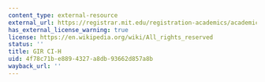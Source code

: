 ```yaml
---
content_type: external-resource
external_url: https://registrar.mit.edu/registration-academics/academic-requirements/communication-requirement/ci-hhw-subjects
has_external_license_warning: true
license: https://en.wikipedia.org/wiki/All_rights_reserved
status: ''
title: GIR CI-H
uid: 4f78c71b-e889-4327-a8db-93662d857a8b
wayback_url: ''
---
```

